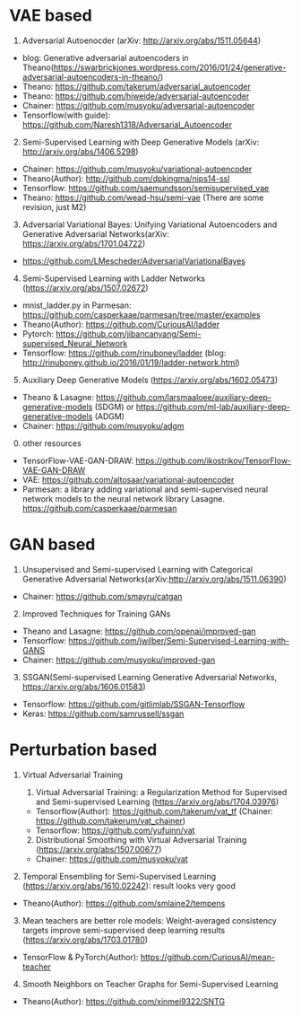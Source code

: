 # VAE based
1. Adversarial Autoenocder (arXiv: http://arxiv.org/abs/1511.05644)
- blog: Generative adversarial autoencoders in Theano(https://swarbrickjones.wordpress.com/2016/01/24/generative-adversarial-autoencoders-in-theano/)
- Theano: https://github.com/takerum/adversarial_autoencoder
- Theano: https://github.com/hjweide/adversarial-autoencoder
- Chainer: https://github.com/musyoku/adversarial-autoencoder
- Tensorflow(with guide): https://github.com/Naresh1318/Adversarial_Autoencoder

2. Semi-Supervised Learning with Deep Generative Models (arXiv: http://arxiv.org/abs/1406.5298)
- Chainer: https://github.com/musyoku/variational-autoencoder
- Theano(Author): http://github.com/dpkingma/nips14-ssl
- Tensorflow: https://github.com/saemundsson/semisupervised_vae
- Theano: https://github.com/wead-hsu/semi-vae (There are some revision, just M2)

3. Adversarial Variational Bayes: Unifying Variational Autoencoders and Generative Adversarial Networks(arXiv: https://arxiv.org/abs/1701.04722)
- https://github.com/LMescheder/AdversarialVariationalBayes

4. Semi-Supervised Learning with Ladder Networks (https://arxiv.org/abs/1507.02672)
- mnist_ladder.py in Parmesan: https://github.com/casperkaae/parmesan/tree/master/examples
- Theano(Author): https://github.com/CuriousAI/ladder
- Pytorch: https://github.com/jibancanyang/Semi-supervised_Neural_Network
- Tensorflow: https://github.com/rinuboney/ladder (blog: http://rinuboney.github.io/2016/01/19/ladder-network.html)

5. Auxiliary Deep Generative Models (https://arxiv.org/abs/1602.05473)
- Theano & Lasagne: https://github.com/larsmaaloee/auxiliary-deep-generative-models (SDGM) or https://github.com/ml-lab/auxiliary-deep-generative-models (ADGM)
- Chainer: https://github.com/musyoku/adgm

0. other resources
- TensorFlow-VAE-GAN-DRAW: https://github.com/ikostrikov/TensorFlow-VAE-GAN-DRAW
- VAE: https://github.com/altosaar/variational-autoencoder
- Parmesan: a library adding variational and semi-supervised neural network models to the neural network library Lasagne. https://github.com/casperkaae/parmesan


# GAN based
1. Unsupervised and Semi-supervised Learning with Categorical Generative Adversarial Networks(arXiv:http://arxiv.org/abs/1511.06390)
- Chainer: https://github.com/smayru/catgan

2. Improved Techniques for Training GANs
- Theano and Lasagne: https://github.com/openai/improved-gan
- Tensorflow: https://github.com/jwilber/Semi-Supervised-Learning-with-GANS
- Chainer: https://github.com/musyoku/improved-gan

3. SSGAN(Semi-supervised Learning Generative Adversarial Networks, https://arxiv.org/abs/1606.01583)
- Tensorflow: https://github.com/gitlimlab/SSGAN-Tensorflow
- Keras: https://github.com/samrussell/ssgan

# Perturbation based
1. Virtual Adversarial Training
    1. Virtual Adversarial Training: a Regularization Method for Supervised and Semi-supervised Learning (https://arxiv.org/abs/1704.03976)
    - Tensorflow(Author): https://github.com/takerum/vat_tf (Chainer: https://github.com/takerum/vat_chainer)
    - Tensorflow: https://github.com/yufuinn/vat
    2. Distributional Smoothing with Virtual Adversarial Training (https://arxiv.org/abs/1507.00677)
    - Chainer: https://github.com/musyoku/vat

2. Temporal Ensembling for Semi-Supervised Learning (https://arxiv.org/abs/1610.02242): result looks very good
- Theano(Author): https://github.com/smlaine2/tempens

3. Mean teachers are better role models: Weight-averaged consistency targets improve semi-supervised deep learning results (https://arxiv.org/abs/1703.01780)
- TensorFlow & PyTorch(Author): https://github.com/CuriousAI/mean-teacher

4. Smooth Neighbors on Teacher Graphs for Semi-Supervised Learning
- Theano(Author): https://github.com/xinmei9322/SNTG
